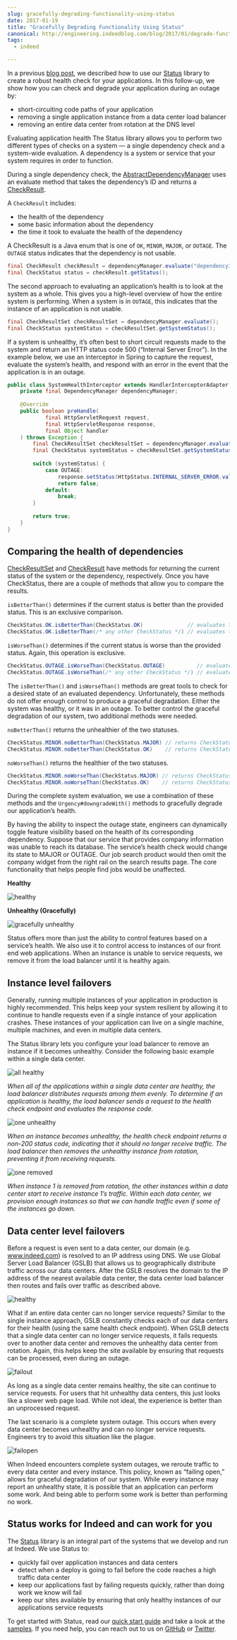 ```yaml
---
slug: gracefully-degrading-functionality-using-status
date: 2017-01-19
title: "Gracefully Degrading Functionality Using Status"
canonical: http://engineering.indeedblog.com/blog/2017/01/degrade-functionality/
tags:
  - indeed

---
```


In a previous [blog post](/blog/2015/07/10/status-java-library-for-system-status-health-checks/), we described how to use our [Status] library to create a robust health check for your applications. 
In this follow-up, we show how you can check and degrade your application during an outage by:

* short-circuiting code paths of your application
* removing a single application instance from a data center load balancer
* removing an entire data center from rotation at the DNS level

<!--more-->
Evaluating application health
The Status library allows you to perform two different types of checks on a system — a single dependency check and a system-wide evaluation. A dependency is a system or service that your system requires in order to function.

During a single dependency check, the [AbstractDependencyManager] uses an evaluate method that takes the dependency’s ID and returns a [CheckResult].

A `CheckResult` includes:

* the health of the dependency
* some basic information about the dependency
* the time it took to evaluate the health of the dependency

A CheckResult is a Java enum that is one of `OK`, `MINOR`, `MAJOR`, or `OUTAGE`.
The `OUTAGE` status indicates that the dependency is not usable.

```java
final CheckResult checkResult = dependencyManager.evaluate("dependencyId");
final CheckStatus status = checkResult.getStatus();
```

The second approach to evaluating an application’s health is to look at the system as a whole.
This gives you a high-level overview of how the entire system is performing.
When a system is in `OUTAGE`, this indicates that the instance of an application is not usable.

```java
final CheckResultSet checkResultSet = dependencyManager.evaluate();
final CheckStatus systemStatus = checkResultSet.getSystemStatus();
```

If a system is unhealthy, it’s often best to short circuit requests made to the system and return an HTTP status code 500 (“Internal Server Error”).
In the example below, we use an interceptor in Spring to capture the request, evaluate the system’s health, and respond with an error in the event that the application is in an outage.

```java
public class SystemHealthInterceptor extends HandlerInterceptorAdapter {
    private final DependencyManager dependencyManager;
 
    @Override
    public boolean preHandle(
            final HttpServletRequest request,
            final HttpServletResponse response,
            final Object handler
    ) throws Exception {
        final CheckResultSet checkResultSet = dependencyManager.evaluate();
        final CheckStatus systemStatus = checkResultSet.getSystemStatus();
         
        switch (systemStatus) {
            case OUTAGE:
                response.setStatus(HttpStatus.INTERNAL_SERVER_ERROR.value());
                return false;
            default:
                break;
        }
 
        return true;
    }
}
```

## Comparing the health of dependencies

[CheckResultSet] and [CheckResult] have methods for returning the current status of the system or the dependency, respectively. 
Once you have CheckStatus, there are a couple of methods that allow you to compare the results.

`isBetterThan()` determines if the current status is better than the provided status. This is an exclusive comparison.

```java
CheckStatus.OK.isBetterThan(CheckStatus.OK)              // evaluates to false
CheckStatus.OK.isBetterThan(/* any other CheckStatus */) // evaluates to true
```

`isWorseThan()` determines if the current status is worse than the provided status. Again, this operation is exclusive.

```java
CheckStatus.OUTAGE.isWorseThan(CheckStatus.OUTAGE)          // evaluates to false
CheckStatus.OUTAGE.isWorseThan(/* any other CheckStatus */) // evaluates to true
```

The `isBetterThan()` and `isWorseThan()` methods are great tools to check for a desired state of an evaluated dependency.
Unfortunately, these methods do not offer enough control to produce a graceful degradation.
Either the system was healthy, or it was in an outage.
To better control the graceful degradation of our system, two additional methods were needed.

`noBetterThan()` returns the unhealthier of the two statuses.

```java
CheckStatus.MINOR.noBetterThan(CheckStatus.MAJOR) // returns CheckStatus.MAJOR
CheckStatus.MINOR.noBetterThan(CheckStatus.OK)    // returns CheckStatus.MINOR
```

`noWorseThan()` returns the healthier of the two statuses.

```java
CheckStatus.MINOR.noWorseThan(CheckStatus.MAJOR) // returns CheckStatus.MINOR
CheckStatus.MINOR.noWorseThan(CheckStatus.OK)    // returns CheckStatus.OK
```

During the complete system evaluation, we use a combination of these methods and the `Urgency#downgradeWith()` methods to gracefully degrade our application’s health.

By having the ability to inspect the outage state, engineers can dynamically toggle feature visibility based on the health of its corresponding dependency.
Suppose that our service that provides company information was unable to reach its database.
The service’s health check would change its state to MAJOR or OUTAGE.
Our job search product would then omit the company widget from the right rail on the search results page.
The core functionality that helps people find jobs would be unaffected.

**Healthy**

![healthy](/statics/img/2017-status-healthy.png)

**Unhealthy (Gracefully)**

![gracefully unhealthy](/statics/img/2017-status-unhealthy.png)

Status offers more than just the ability to control features based on a service’s health.
We also use it to control access to instances of our front end web applications.
When an instance is unable to service requests, we remove it from the load balancer until it is healthy again.

## Instance level failovers

Generally, running multiple instances of your application in production is highly recommended.
This helps keep your system resilient by allowing it to continue to handle requests even if a single instance of your application crashes.
These instances of your application can live on a single machine, multiple machines, and even in multiple data centers.

The Status library lets you configure your load balancer to remove an instance if it becomes unhealthy.
Consider the following basic example within a single data center.

![all healthy](/statics/img/2017-status-all-healthy.png)

_When all of the applications within a single data center are healthy, the load balancer distributes requests among them evenly. To determine if an application is healthy, the load balancer sends a request to the health check endpoint and evaluates the response code._

![one unhealthy](/statics/img/2017-status-one-unhealthy.png)

_When an instance becomes unhealthy, the health check endpoint returns a non-200 status code, indicating that it should no longer receive traffic. The load balancer then removes the unhealthy instance from rotation, preventing it from receiving requests._

![one removed](/statics/img/2017-status-one-removed.png)

_When instance 1 is removed from rotation, the other instances within a data center start to receive instance 1’s traffic. Within each data center, we provision enough instances so that we can handle traffic even if some of the instances go down._

## Data center level failovers

Before a request is even sent to a data center, our domain (e.g. www.indeed.com) is resolved to an IP address using DNS. We use Global Server Load Balancer (GSLB) that allows us to geographically distribute traffic across our data centers. After the GSLB resolves the domain to the IP address of the nearest available data center, the data center load balancer then routes and fails over traffic as described above.

![healthy](/statics/img/2017-status-dc-healthy.png)

What if an entire data center can no longer service requests? Similar to the single instance approach, GSLB constantly checks each of our data centers for their health (using the same health check endpoint). When GSLB detects that a single data center can no longer service requests, it fails requests over to another data center and removes the unhealthy data center from rotation. Again, this helps keep the site available by ensuring that requests can be processed, even during an outage.

![failout](/statics/img/2017-status-dc-removed.png)

As long as a single data center remains healthy, the site can continue to service requests. For users that hit unhealthy data centers, this just looks like a slower web page load. While not ideal, the experience is better than an unprocessed request.

The last scenario is a complete system outage. This occurs when every data center becomes unhealthy and can no longer service requests. Engineers try to avoid this situation like the plague.

![failopen](/statics/img/2017-status-all-dc-removed.png)

When Indeed encounters complete system outages, we reroute traffic to every data center and every instance. This policy, known as “failing open,” allows for graceful degradation of our system. While every instance may report an unhealthy state, it is possible that an application can perform some work. And being able to perform some work is better than performing no work.

## Status works for Indeed and can work for you

The [Status] library is an integral part of the systems that we develop and run at Indeed. We use Status to:

* quickly fail over application instances and data centers
* detect when a deploy is going to fail before the code reaches a high traffic data center
* keep our applications fast by failing requests quickly, rather than doing work we know will fail
* keep our sites available by ensuring that only healthy instances of our applications service requests

To get started with Status, read our [quick start guide] and take a look at the [samples].
If you need help, you can reach out to us on [GitHub] or [Twitter].

[Status]: https://github.com/indeedeng/status
[AbstractDependencyManager]: https://github.com/indeedeng/status/blob/master/status-core/src/main/java/com/indeed/status/core/AbstractDependencyManager.java
[CheckResult]: https://github.com/indeedeng/status/blob/master/status-core/src/main/java/com/indeed/status/core/CheckResult.java
[CheckResultSet]: https://github.com/indeedeng/status/blob/master/status-core/src/main/java/com/indeed/status/core/CheckResultSet.java
[quick start guide]: http://opensource.indeedeng.io/status/docs/quick-start/
[samples]: https://github.com/indeedeng/status/tree/master/status-samples
[GitHub]: https://github.com/indeedeng/
[Twitter]: https://twitter.com/indeedeng
